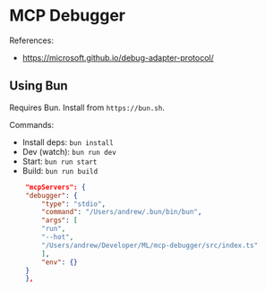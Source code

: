 # MCP Debugger

References:
-  https://microsoft.github.io/debug-adapter-protocol/

## Using Bun

Requires Bun. Install from `https://bun.sh`.

Commands:
- Install deps: `bun install`
- Dev (watch): `bun run dev`
- Start: `bun run start`
- Build: `bun run build`


```json
    "mcpServers": {
    "debugger": {
        "type": "stdio",
        "command": "/Users/andrew/.bun/bin/bun",
        "args": [
        "run",
        "--hot",
        "/Users/andrew/Developer/ML/mcp-debugger/src/index.ts"
        ],
        "env": {}
    }
    },
```
